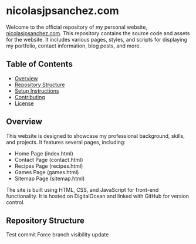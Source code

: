 # nicolasjpsanchez.com

Welcome to the official repository of my personal website, [nicolasjpsanchez.com](https://nicolasjpsanchez.com). This repository contains the source code and assets for the website. It includes various pages, styles, and scripts for displaying my portfolio, contact information, blog posts, and more.

## Table of Contents

- [Overview](#overview)
- [Repository Structure](#repository-structure)
- [Setup Instructions](#setup-instructions)
- [Contributing](#contributing)
- [License](#license)

## Overview

This website is designed to showcase my professional background, skills, and projects. It features several pages, including:

- Home Page (index.html)
- Contact Page (contact.html)
- Recipes Page (recipes.html)
- Games Page (games.html)
- Sitemap Page (sitemap.html)

The site is built using HTML, CSS, and JavaScript for front-end functionality. It is hosted on DigitalOcean and linked with GitHub for version control.

## Repository Structure

Test commit
Force branch visibility update

